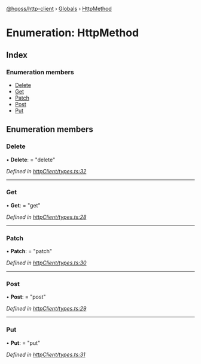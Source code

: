 [@hqoss/http-client](../README.md) › [Globals](../globals.md) › [HttpMethod](httpmethod.md)

# Enumeration: HttpMethod

## Index

### Enumeration members

* [Delete](httpmethod.md#delete)
* [Get](httpmethod.md#get)
* [Patch](httpmethod.md#patch)
* [Post](httpmethod.md#post)
* [Put](httpmethod.md#put)

## Enumeration members

###  Delete

• **Delete**: = "delete"

*Defined in [httpClient/types.ts:32](https://github.com/hqoss/node-agent/blob/3b2a284/src/httpClient/types.ts#L32)*

___

###  Get

• **Get**: = "get"

*Defined in [httpClient/types.ts:28](https://github.com/hqoss/node-agent/blob/3b2a284/src/httpClient/types.ts#L28)*

___

###  Patch

• **Patch**: = "patch"

*Defined in [httpClient/types.ts:30](https://github.com/hqoss/node-agent/blob/3b2a284/src/httpClient/types.ts#L30)*

___

###  Post

• **Post**: = "post"

*Defined in [httpClient/types.ts:29](https://github.com/hqoss/node-agent/blob/3b2a284/src/httpClient/types.ts#L29)*

___

###  Put

• **Put**: = "put"

*Defined in [httpClient/types.ts:31](https://github.com/hqoss/node-agent/blob/3b2a284/src/httpClient/types.ts#L31)*
